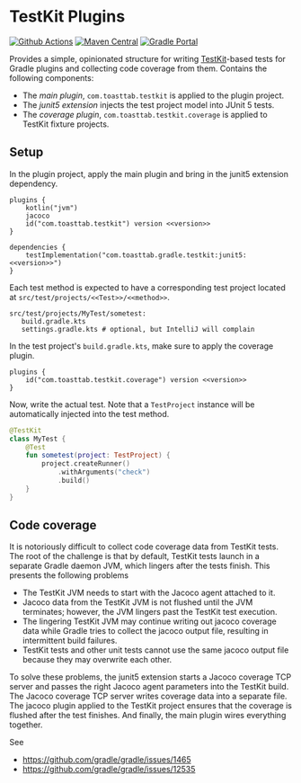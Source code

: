 # TestKit Plugins

[![Github Actions](https://github.com/open-toast/testkit-plugins/actions/workflows/ci.yml/badge.svg)](https://github.com/open-toast/testkit-plugins/actions/workflows/ci.yml)
[![Maven Central](https://img.shields.io/maven-central/v/com.toasttab.gradle.testkit/testkit-plugin)](https://search.maven.org/artifact/com.toasttab.gradle.testkit/testkit-plugin)
[![Gradle Portal](https://img.shields.io/maven-metadata/v/https/plugins.gradle.org/m2/com/toasttab/gradle/testkit/testkit-plugin/maven-metadata.xml.svg?label=gradle-portal&color=yellowgreen)](https://plugins.gradle.org/plugin/com.toasttab.testkit)

Provides a simple, opinionated structure for writing [TestKit](https://docs.gradle.org/current/userguide/test_kit.html)-based 
tests for Gradle plugins and collecting code coverage from them. Contains the following components:

* The _main plugin_, `com.toasttab.testkit` is applied to the plugin project.
* The _junit5 extension_ injects the test project model into JUnit 5 tests.
* The _coverage plugin_, `com.toasttab.testkit.coverage` is applied to TestKit fixture projects.

## Setup

In the plugin project, apply the main plugin and bring in the junit5 extension dependency.

```
plugins {
    kotlin("jvm")
    jacoco
    id("com.toasttab.testkit") version <<version>>
}

dependencies {
    testImplementation("com.toasttab.gradle.testkit:junit5:<<version>>")
}
```

Each test method is expected to have a corresponding test project located at `src/test/projects/<<Test>>/<<method>>`.

```shell
src/test/projects/MyTest/sometest:
   build.gradle.kts
   settings.gradle.kts # optional, but IntelliJ will complain
```

In the test project's `build.gradle.kts`, make sure to apply the coverage plugin.

```
plugins {
    id("com.toasttab.testkit.coverage") version <<version>>
}
```

Now, write the actual test. Note that a `TestProject` instance will be automatically injected into the test method.

```kotlin
@TestKit
class MyTest {
    @Test
    fun sometest(project: TestProject) {
        project.createRunner()
            .withArguments("check")
            .build()
    }
}
```

## Code coverage

It is notoriously difficult to collect code coverage data from TestKit tests. The root of the challenge
is that by default, TestKit tests launch in a separate Gradle daemon JVM, which lingers after the tests finish. 
This presents the following problems

* The TestKit JVM needs to start with the Jacoco agent attached to it.
* Jacoco data from the TestKit JVM is not flushed until the JVM terminates; however, the JVM lingers past the TestKit test execution.
* The lingering TestKit JVM may continue writing out jacoco coverage data while Gradle tries to collect the jacoco output file, resulting in intermittent build failures.
* TestKit tests and other unit tests cannot use the same jacoco output file because they may overwrite each other.

To solve these problems, the junit5 extension starts a Jacoco coverage TCP server and passes the right
Jacoco agent parameters into the TestKit build. The Jacoco coverage TCP server writes coverage data into a separate file.
The jacoco plugin applied to the TestKit project ensures that the coverage is flushed after the test finishes. 
And finally, the main plugin wires everything together.

See

* https://github.com/gradle/gradle/issues/1465
* https://github.com/gradle/gradle/issues/12535
